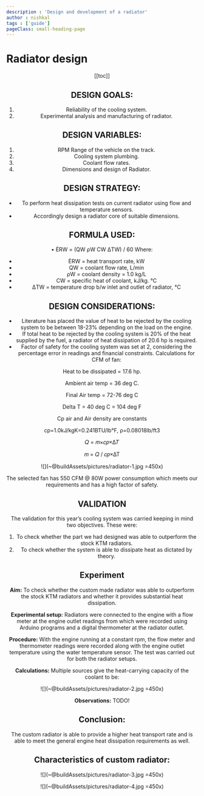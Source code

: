 ```yaml
---
description : 'Design and development of a radiator'
author : nishkal
tags : ['guide']
pageClass: small-heading-page
---
```


# Radiator design

<Header />

[[toc]]

## DESIGN GOALS:
1. Reliability of the cooling system.
2. Experimental analysis and manufacturing of radiator.
## DESIGN VARIABLES:
1. RPM Range of the vehicle on the track.
2. Cooling system plumbing.
3. Coolant flow rates.
4. Dimensions and design of Radiator.
## DESIGN STRATEGY:
* To perform heat dissipation tests on current radiator using flow
and temperature sensors.
* Accordingly design a radiator core of suitable dimensions.

## FORMULA USED:
• ĖRW = (QW ρW CW ΔTW) / 60
Where:
* ĖRW = heat transport rate, kW
* QW = coolant flow rate, L/min
* ρW = coolant density = 1.0 kg/L 
* CW = specific heat of coolant, kJ/kg. °C
* ΔTW = temperature drop b/w inlet and outlet of radiator, °C 

## DESIGN CONSIDERATIONS:
* Literature has placed the value of heat to be rejected by the
cooling system to be between 18-23% depending on the load on
the engine.
* If total heat to be rejected by the cooling system is 20% of the
heat supplied by the fuel, a radiator of heat dissipation of 20.6
hp is required.
* Factor of safety for the cooling system was set at 2, considering
the percentage error in readings and financial constraints.
Calculations for CFM of fan:

Heat to be dissipated = 17.6 hp.

Ambient air temp = 36 deg C.

Final Air temp = 72-76 deg C

Delta T = 40 deg C = 104 deg F

Cp air and Air density are constants

cp=1.0kJ/kgK=0.241BTU/lb°F, ρ=0.08018lb/ft3

𝑄 = 𝑚×𝑐𝑝×∆𝑇

𝑚 = 𝑄 / 𝑐𝑝×∆T

![](~@buildAssets/pictures/radiator-1.jpg =450x)

The selected fan has 550 CFM @ 80W power consumption which
meets our requirements and has a high factor of safety.

## VALIDATION
The validation for this year’s cooling system was carried keeping in
mind two objectives. These were:
1. To check whether the part we had designed was able to
outperform the stock KTM radiators.
2. To check whether the system is able to dissipate heat as dictated
by theory.

## Experiment
__Aim:__ To check whether the custom made radiator was able to
outperform the stock KTM radiators and whether it provides
substantial heat dissipation.

__Experimental setup:__ Radiators were connected to the engine with a
flow meter at the engine outlet readings from which were recorded
using Arduino programs and a digital thermometer at the radiator
outlet.

__Procedure:__ With the engine running at a constant rpm, the flow meter
and thermometer readings were recorded along with the engine
outlet temperature using the water temperature sensor. The test was
carried out for both the radiator setups. 

__Calculations:__ Multiple sources give the heat-carrying capacity of the
coolant to be:

![](~@buildAssets/pictures/radiator-2.jpg =450x)

__Observations:__ TODO!

## Conclusion: 
The custom radiator is able to provide a higher heat
transport rate and is able to meet the general engine heat dissipation
requirements as well.

## Characteristics of custom radiator:

![](~@buildAssets/pictures/radiator-3.jpg =450x)

![](~@buildAssets/pictures/radiator-4.jpg =450x)
